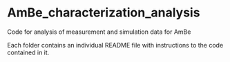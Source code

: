 # AmBe_characterization_analysis
Code for analysis of measurement and simulation data for AmBe

Each folder contains an individual README file with instructions to the code contained in it.
